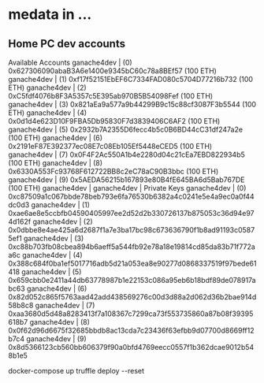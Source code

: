 # medata in ...

## Home PC dev accounts

Available Accounts
ganache4dev | (0) 0x627306090abaB3A6e1400e9345bC60c78a8BEf57 (100 ETH)
ganache4dev | (1) 0xf17f52151EbEF6C7334FAD080c5704D77216b732 (100 ETH)
ganache4dev | (2) 0xC5fdf4076b8F3A5357c5E395ab970B5B54098Fef (100 ETH)
ganache4dev | (3) 0x821aEa9a577a9b44299B9c15c88cf3087F3b5544 (100 ETH)
ganache4dev | (4) 0x0d1d4e623D10F9FBA5Db95830F7d3839406C6AF2 (100 ETH)
ganache4dev | (5) 0x2932b7A2355D6fecc4b5c0B6BD44cC31df247a2e (100 ETH)
ganache4dev | (6) 0x2191eF87E392377ec08E7c08Eb105Ef5448eCED5 (100 ETH)
ganache4dev | (7) 0x0F4F2Ac550A1b4e2280d04c21cEa7EBD822934b5 (100 ETH)
ganache4dev | (8) 0x6330A553Fc93768F612722BB8c2eC78aC90B3bbc (100 ETH)
ganache4dev | (9) 0x5AEDA56215b167893e80B4fE645BA6d5Bab767DE (100 ETH)
ganache4dev | 
ganache4dev | Private Keys
ganache4dev | (0) 0xc87509a1c067bbde78beb793e6fa76530b6382a4c0241e5e4a9ec0a0f44dc0d3
ganache4dev | (1) 0xae6ae8e5ccbfb04590405997ee2d52d2b330726137b875053c36d94e974d162f
ganache4dev | (2) 0x0dbbe8e4ae425a6d2687f1a7e3ba17bc98c673636790f1b8ad91193c05875ef1
ganache4dev | (3) 0xc88b703fb08cbea894b6aeff5a544fb92e78a18e19814cd85da83b71f772aa6c
ganache4dev | (4) 0x388c684f0ba1ef5017716adb5d21a053ea8e90277d0868337519f97bede61418
ganache4dev | (5) 0x659cbb0e2411a44db63778987b1e22153c086a95eb6b18bdf89de078917abc63
ganache4dev | (6) 0x82d052c865f5763aad42add438569276c00d3d88a2d062d36b2bae914d58b8c8
ganache4dev | (7) 0xaa3680d5d48a8283413f7a108367c7299ca73f553735860a87b08f39395618b7
ganache4dev | (8) 0x0f62d96d6675f32685bbdb8ac13cda7c23436f63efbb9d07700d8669ff12b7c4
ganache4dev | (9) 0x8d5366123cb560bb606379f90a0bfd4769eecc0557f1b362dcae9012b548b1e5


docker-compose up
truffle deploy --reset
